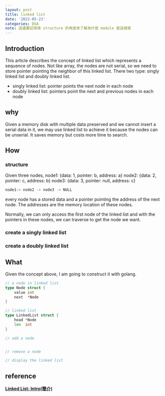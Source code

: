 ```yaml
---
layout: post
title: linked list
date: '2022-05-23'
categories: DSA
note: 這邊要記得用 structure 的角度來了解為什麼 module 是這樣寫
---
```


## Introduction

This article describes the concept of linked list which represents a sequence of nodes. Not like array, the nodes are not serial, so we need to store pointer pointing the neighbor of this linked list. There two type: singly linked list and doubly linked list.

* singly linked list: pointer points the next node in each node
* doubly linked list: pointers point the next and previous nodes in each node

## why

Given a memory disk with multiple data preserved and we cannot insert a serial data in it, we may use linked list to achieve it because the nodes can be unserial. It saves memory but costs more time to search.

## How

### structure

Given three nodes,
node1: {data: 1, pointer: b, address: a}
node2: {data: 2, pointer: c, address: b}
node3: {data: 3, pointer: null, address: c}

```bash
node1-> node2 -> node3 -> NULL
```

every node has a stored data and a pointer pointing the address of the next node. The addresses are the memory location of these nodes.

Normally, we can only access the first node of the linked list and with the pointers in these nodes, we can traverse to get the node we want.

### create a singly linked list

### create a doubly linked list

## What

Given the concept above, I am going to construct it with golang.

```go
// a node in linked list
type Node struct {
    value int
    next  *Node
}

// linked list
type LinkedList struct {
    head *Node
    len  int
}

// add a node


// remove a node

// display the linked list
```

## reference

[**Linked List: Intro(簡介)**](http://alrightchiu.github.io/SecondRound/linked-list-introjian-jie.html)

